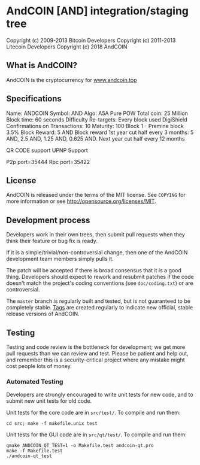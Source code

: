 AndCOIN [AND] integration/staging tree
==========================================

Copyright (c) 2009-2013 Bitcoin Developers
Copyright (c) 2011-2013 Litecoin Developers
Copyright (c) 	   2018 AndCOIN

What is AndCOIN?
----------------

AndCOIN is the cryptocurrency for www.andcoin.top

## Specifications

Name: ANDCOIN
Symbol: AND
Algo: A5A
Pure POW
Total coin: 25 Million 
Block time: 60 seconds 
Difficulty Re-targets: Every block used DigiShield
Confirmations on Transactions: 10 
Maturity: 100
Block 1 - Premine block 3.5%
Block Reward: 5 AND
Block reward 1st year cut half every 3 months: 5 AND, 2.5 AND, 1.25 AND, 0.625 AND. Next year cut half every 12 months 
 
QR CODE support
UPNP Support

P2p port=35444
Rpc port=35422

License
-------

AndCOIN is released under the terms of the MIT license. See `COPYING` for more
information or see http://opensource.org/licenses/MIT.

Development process
-------------------

Developers work in their own trees, then submit pull requests when they think
their feature or bug fix is ready.

If it is a simple/trivial/non-controversial change, then one of the AndCOIN
development team members simply pulls it.

The patch will be accepted if there is broad consensus that it is a good thing.
Developers should expect to rework and resubmit patches if the code doesn't
match the project's coding conventions (see `doc/coding.txt`) or are
controversial.

The `master` branch is regularly built and tested, but is not guaranteed to be
completely stable. [Tags](https://github.com/bitcoin/bitcoin/tags) are created
regularly to indicate new official, stable release versions of AndCOIN.

Testing
-------

Testing and code review is the bottleneck for development; we get more pull
requests than we can review and test. Please be patient and help out, and
remember this is a security-critical project where any mistake might cost people
lots of money.

### Automated Testing

Developers are strongly encouraged to write unit tests for new code, and to
submit new unit tests for old code.

Unit tests for the core code are in `src/test/`. To compile and run them:

    cd src; make -f makefile.unix test

Unit tests for the GUI code are in `src/qt/test/`. To compile and run them:

    qmake ANDCOIN_QT_TEST=1 -o Makefile.test andcoin-qt.pro
    make -f Makefile.test
    ./andcoin-qt_test

